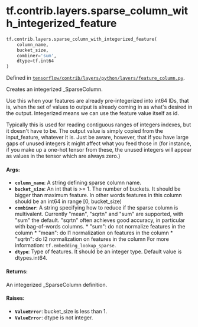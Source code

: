 <div itemscope itemtype="http://developers.google.com/ReferenceObject">
<meta itemprop="name" content="tf.contrib.layers.sparse_column_with_integerized_feature" />
<meta itemprop="path" content="Stable" />
</div>

# tf.contrib.layers.sparse_column_with_integerized_feature

``` python
tf.contrib.layers.sparse_column_with_integerized_feature(
    column_name,
    bucket_size,
    combiner='sum',
    dtype=tf.int64
)
```



Defined in [`tensorflow/contrib/layers/python/layers/feature_column.py`](/code/stable/tensorflow/contrib/layers/python/layers/feature_column.py).

Creates an integerized _SparseColumn.

Use this when your features are already pre-integerized into int64 IDs, that
is, when the set of values to output is already coming in as what's desired in
the output. Integerized means we can use the feature value itself as id.

Typically this is used for reading contiguous ranges of integers indexes, but
it doesn't have to be. The output value is simply copied from the
input_feature, whatever it is. Just be aware, however, that if you have large
gaps of unused integers it might affect what you feed those in (for instance,
if you make up a one-hot tensor from these, the unused integers will appear as
values in the tensor which are always zero.)

#### Args:

* <b>`column_name`</b>: A string defining sparse column name.
* <b>`bucket_size`</b>: An int that is >= 1. The number of buckets. It should be bigger
    than maximum feature. In other words features in this column should be an
    int64 in range [0, bucket_size)
* <b>`combiner`</b>: A string specifying how to reduce if the sparse column is
    multivalent. Currently "mean", "sqrtn" and "sum" are supported, with "sum"
    the default. "sqrtn" often achieves good accuracy, in particular with
    bag-of-words columns.
      * "sum": do not normalize features in the column
      * "mean": do l1 normalization on features in the column
      * "sqrtn": do l2 normalization on features in the column
    For more information: `tf.embedding_lookup_sparse`.
* <b>`dtype`</b>: Type of features. It should be an integer type. Default value is
    dtypes.int64.


#### Returns:

An integerized _SparseColumn definition.


#### Raises:

* <b>`ValueError`</b>: bucket_size is less than 1.
* <b>`ValueError`</b>: dtype is not integer.